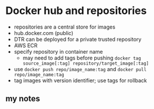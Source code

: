 # Docker hub and repositories
 - repositories are a central store for images
 - hub.docker.com (public)
 - DTR can be deployed for a private trusted repository
 - AWS ECR
 - specify repository in container name
   - may need to add tags before pushing
     `docker tag source_image[:tag] repository/target_image[:tag]`
 - use `docker push repo/image_name:tag` and `docker pull repo/image_name:tag`
 - tag images with version identifier; use tags for rollback



## my notes
